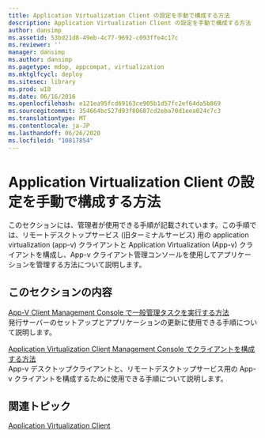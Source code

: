```yaml
---
title: Application Virtualization Client の設定を手動で構成する方法
description: Application Virtualization Client の設定を手動で構成する方法
author: dansimp
ms.assetid: 53bd21d8-49eb-4c77-9692-c093ffe4c17c
ms.reviewer: ''
manager: dansimp
ms.author: dansimp
ms.pagetype: mdop, appcompat, virtualization
ms.mktglfcycl: deploy
ms.sitesec: library
ms.prod: w10
ms.date: 06/16/2016
ms.openlocfilehash: e121ea95fcd69163ce905b1d57fc2ef64da5b869
ms.sourcegitcommit: 354664bc527d93f80687cd2eba70d1eea024c7c3
ms.translationtype: MT
ms.contentlocale: ja-JP
ms.lasthandoff: 06/26/2020
ms.locfileid: "10817854"
---
```

# Application Virtualization Client の設定を手動で構成する方法


このセクションには、管理者が使用できる手順が記載されています。この手順では、リモートデスクトップサービス (旧ターミナルサービス) 用の application virtualization (app-v) クライアントと Application Virtualization (App-v) クライアントを構成し、App-v クライアント管理コンソールを使用してアプリケーションを管理する方法について説明します。

## このセクションの内容


<a href="" id="how-to-perform-general-administrative-tasks-in-the-app-v-client-management-console"></a>[App-V Client Management Console で一般管理タスクを実行する方法](how-to-perform-general-administrative-tasks-in-the-app-v-client-management-console.md)  
発行サーバーのセットアップとアプリケーションの更新に使用できる手順について説明します。

<a href="" id="how-to-configure-the-client-in-the-application-virtualization-client-management-console"></a>[Application Virtualization Client Management Console でクライアントを構成する方法](how-to-configure-the-client-in-the-application-virtualization-client-management-console.md)  
App-v デスクトップクライアントと、リモートデスクトップサービス用の App-v クライアントを構成するために使用できる手順について説明します。

## 関連トピック


[Application Virtualization Client](application-virtualization-client.md)

 

 





